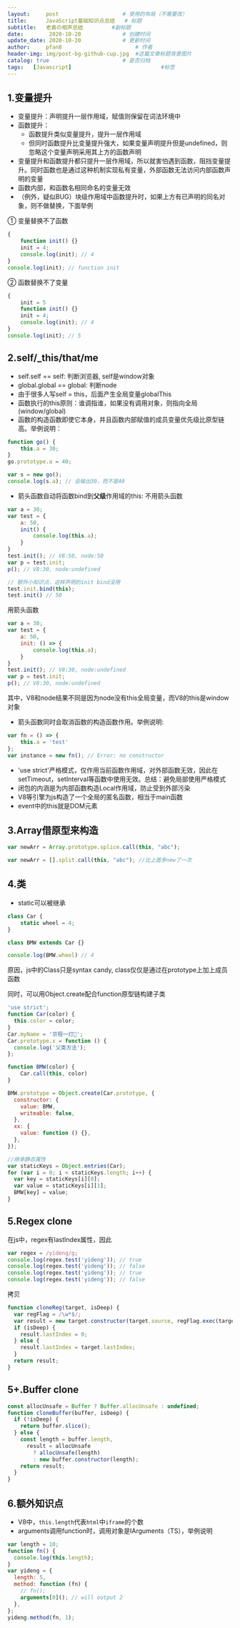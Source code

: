 ```yaml
---
layout:     post   				    # 使用的布局（不需要改）
title:      JavaScript基础知识点总结 	# 标题 
subtitle:   老袁の相声总结			#副标题
date:        2020-10-20  			# 创建时间
update_date: 2020-10-20  			# 更新时间
author:     pfan8 						# 作者
header-img: img/post-bg-github-cup.jpg 	#这篇文章标题背景图片
catalog: true 						# 是否归档
tags:	[Javascript]							#标签
---
```


## 1.变量提升
+ 变量提升：声明提升一层作用域，赋值则保留在词法环境中
+ 函数提升：
    + 函数提升类似变量提升，提升一层作用域
    + 但同时函数提升比变量提升强大，如果变量声明提升但是undefined，则忽略这个变量声明采用其上方的函数声明
+ 变量提升和函数提升都只提升一层作用域，所以就害怕遇到函数，阻挡变量提升。同时函数也是通过这种机制实现私有变量，外部函数无法访问内部函数声明的变量
+ 函数内部，和函数名相同命名的变量无效
+ （例外，疑似BUG）块级作用域中函数提升时，如果上方有已声明的同名对象，则不做替换，下面举例

① 变量替换不了函数

```js
{
    function init() {}
    init = 4;
    console.log(init); // 4
}
console.log(init); // function init
```

② 函数替换不了变量

```js
{
    init = 5
    function init() {}
    init = 4;
    console.log(init); // 4
}
console.log(init); // 5
```

## 2.self/_this/that/me
+ self.self == self: 判断浏览器, self是window对象
+ global.global == global: 判断node
+ 由于很多人写self = this，后面产生全局变量globalThis
+ 函数执行的this原则：谁调指谁，如果没有调用对象，则指向全局(window/global)
+ 函数的构造函数即使它本身，并且函数内部赋值的成员变量优先级比原型链高。举例说明：

```js
function go() {
    this.a = 30;
}
go.prototype.a = 40;

var s = new go();
console.log(s.a); // 会输出30，而不是40
```

+ 箭头函数自动将函数bind到**父级**作用域的this:
不用箭头函数

```js
var a = 30;
var test = {
    a: 50,
    init() {
        console.log(this.a);
    }
}
test.init(); // V8:50, node:50
var p = test.init;
p(); // V8:30, node:undefined

// 额外小知识点，这样声明的init bind没用
test.init.bind(this);
test.init() // 50
```

用箭头函数

```js
var a = 30;
var test = {
    a: 50,
    init: () => {
        console.log(this.a);
    }
}
test.init(); // V8:30, node:undefined
var p = test.init;
p(); // V8:30, node:undefined
```

其中，V8和node结果不同是因为node没有this全局变量，而V8的this是window对象
+ 箭头函数同时会取消函数的构造函数作用。举例说明:

```js
var fn = () => {
    this.a = 'test'
};
var instance = new fn(); // Error: no constructor
```

+ 'use strict'严格模式，仅作用当前函数作用域，对外部函数无效，因此在setTimeout，setInterval等函数中使用无效。总结：避免局部使用严格模式
+ 闭包的内涵是为内部函数构造Local作用域，防止受到外部污染
+ V8等引擎为js构造了一个全局的匿名函数，相当于main函数
+ event中的this就是DOM元素

## 3.Array借原型来构造

```js
var newArr = Array.prototype.splice.call(this, "abc");

var newArr = [].split.call(this, "abc"); //比上面多new了一次
```

## 4.类
+ static可以被继承

```js
class Car {
    static wheel = 4;
}

class BMW extends Car {}

console.log(BMW.wheel) // 4
```

原因，js中的Class只是syntax candy, class仅仅是通过在prototype上加上成员函数

同时，可以用Object.create配合function原型链构建子类

```js
'use strict';
function Car(color) {
  this.color = color;
}
Car.myName = '京程一灯🏮';
Car.prototype.x = function () {
  console.log('父类方法');
};

function BMW(color) {
    Car.call(this, color)
}

BMW.prototype = Object.create(Car.prototype, {
  constructor: {
    value: BMW,
    writeable: false,
  },
  xx: {
    value: function () {},
  },
});

//继承静态属性
var staticKeys = Object.entries(Car);
for (var i = 0; i < staticKeys.length; i++) {
  var key = staticKeys[i][0];
  var value = staticKeys[i][1];
  BMW[key] = value;
}
```

## 5.Regex clone
在js中，regex有lastIndex属性，因此

```js
var regex = /yideng/g; 
console.log(regex.test('yideng')); // true
console.log(regex.test('yideng')); // false
console.log(regex.test('yideng')); // true
console.log(regex.test('yideng')); // false
```

拷贝

```js
function cloneReg(target, isDeep) {
  var regFlag = /\w*$/;
  var result = new target.constructor(target.source, regFlag.exec(target));
  if (isDeep) {
    result.lastIndex = 0;
  } else {
    result.lastIndex = target.lastIndex;
  }
  return result;
}
```

## 5+.Buffer clone

```js
const allocUnsafe = Buffer ? Buffer.allocUnsafe : undefined;
function cloneBuffer(buffer, isDeep) {
  if (!isDeep) {
    return buffer.slice();
  } else {
    const length = buffer.length,
      result = allocUnsafe
        ? allocUnsafe(length)
        : new buffer.constructor(length);
    return result;
  }
}
```

## 6.额外知识点
+ V8中，`this.length`代表`html`中`iframe`的个数
+ arguments调用function时，调用对象是IArguments（TS），举例说明

```js
var length = 10;
function fn() {
  console.log(this.length);
}
var yideng = {
  length: 5,
  method: function (fn) {
    // fn();
    arguments[0](); // will output 2
  },
};
yideng.method(fn, 1);
```